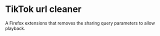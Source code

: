 # TikTok url cleaner

A Firefox extensions that removes the sharing query parameters to allow playback.
